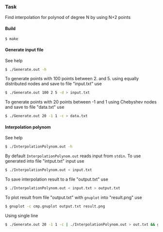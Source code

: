 ### Task

Find interpolation for polynod of degree N by using N+2 points

#### Build
```bash
$ make
```

#### Generate input file
See help
```bash
$ ./Generate.out -h
```
To generate points with 100 points between 2. and 5. using equally distributed nodes and save to file "input.txt" use
```bash
$ ./Generate.out 100 2 5 -d > input.txt
```
To generate points with 20 points between -1 and 1 using Chebyshev nodes and save to file "data.txt" use
```bash
$ ./Generate.out 20 -1 1 -c > data.txt
```

#### Interpolation polynom
See help
```bash
$ ./InterpolationPolynom.out -h
```
By default `InterpolationPolynom.out` reads input from `stdin`. To use generated into file "intput.txt" input use
```bash
$ ./InterpolationPolynom.out < input.txt
```
To save interpolation result to a file "output.txt" use
```bash
$ ./InterpolationPolynom.out < input.txt > output.txt
```
To plot result from file "output.txt" with `gnuplot` into "result.png" use
```bash
$ gnuplot -c cmp.gnuplot output.txt result.png
```
Using single line
```bash
$ ./Generate.out 20 -1 1 -c | ./InterpolationPolynom.out > out.txt && gnuplot -c cmp.gnuplot out.txt result.png
```
